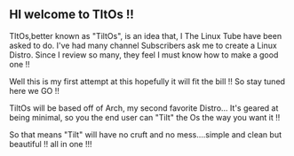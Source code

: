 ## HI welcome to TltOs !! 

TltOs,better known as "TiltOs", is an idea that,
I The Linux Tube have been asked to do.
I've had many channel Subscribers ask me
to create a Linux Distro. Since I review 
so many, they feel I must know how to make
a good one !! 

Well this is my first attempt at this hopefully 
it will fit the bill !! So stay tuned here we GO !!


TiltOs will be based off of Arch, my second favorite 
Distro... It's geared at being minimal, so you
the end user can "Tilt" the Os the way you want it !!

So that means "Tilt" will have no cruft and
no mess....simple and clean but beautiful !! all in one !!!
